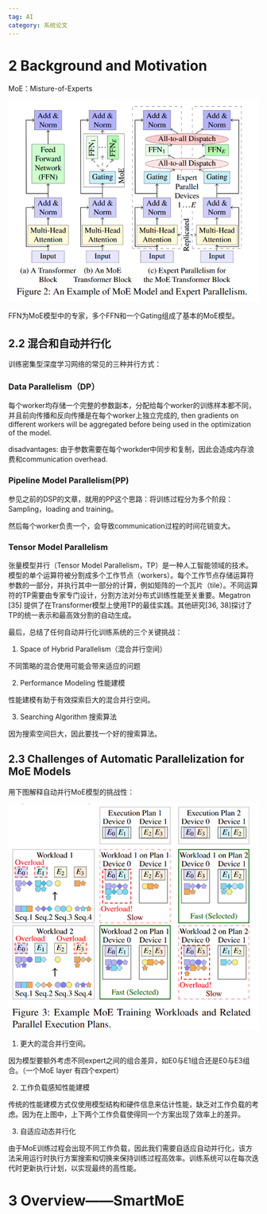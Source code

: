 ```yaml
---
tag: AI
category: 系统论文
---
```


# 2 Background and Motivation

MoE：Misture-of-Experts

<img src="https://raw.githubusercontent.com/lvszl/figure/master/20230907153413.png"/>

FFN为MoE模型中的专家，多个FFN和一个Gating组成了基本的MoE模型。

## 2.2 混合和自动并行化

训练密集型深度学习网络的常见的三种并行方式：

### Data Parallelism（DP）

每个worker均存储一个完整的参数副本，分配给每个worker的训练样本都不同，并且前向传播和反向传播是在每个worker上独立完成的, then gradients on different workers will be aggregated before being used in the optimization of the model.

disadvantages: 由于参数需要在每个workder中同步和复制，因此会造成内存浪费和communication overhead.

### Pipeline Model Parallelism(PP)

参见之前的DSP的文章，就用的PP这个思路：将训练过程分为多个阶段：Sampling，loading and training。

然后每个worker负责一个，会导致communication过程的时间花销变大。

### Tensor Model Parallelism

张量模型并行（Tensor Model Parallelism，TP）是一种人工智能领域的技术。模型的单个运算符被分割成多个工作节点（workers）。每个工作节点存储运算符参数的一部分，并执行其中一部分的计算，例如矩阵的一个瓦片（tile）。不同运算符的TP需要由专家专门设计，分割方法对分布式训练性能至关重要。Megatron [35] 提供了在Transformer模型上使用TP的最佳实践。其他研究[36, 38]探讨了TP的统一表示和最高效分割的自动生成。



最后，总结了任何自动并行化训练系统的三个关键挑战：

1. Space of Hybrid Parallelism（混合并行空间）

不同策略的混合使用可能会带来适应的问题

2. Performance Modeling 性能建模

性能建模有助于有效探索巨大的混合并行空间。

3. Searching Algorithm 搜索算法

因为搜索空间巨大，因此要找一个好的搜索算法。



## 2.3 Challenges of Automatic Parallelization for MoE Models

用下图解释自动并行MoE模型的挑战性：

<img src="https://raw.githubusercontent.com/lvszl/figure/master/20230909164732.png"/>

1. 更大的混合并行空间。

因为模型要额外考虑不同expert之间的组合差异，如E0与E1组合还是E0与E3组合。（一个MoE layer 有四个expert）

2. 工作负载感知性能建模

传统的性能建模方式仅使用模型结构和硬件信息来估计性能，缺乏对工作负载的考虑。因为在上图中，上下两个工作负载使得同一个方案出现了效率上的差异。

3. 自适应动态并行化

由于MoE训练过程会出现不同工作负载，因此我们需要自适应自动并行化，该方法采用运行时执行方案搜索和切换来保持训练过程高效率。训练系统可以在每次迭代时更新执行计划，以实现最终的高性能。

# 3 Overview——SmartMoE



